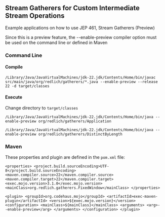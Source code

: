 ## Stream Gatherers for Custom Intermediate Stream Operations

Example applications on how to use JEP 461, Stream Gatherers (Preview)



Since this is a preview feature, the --enable-preview compiler option must be used on the command line or defined in Maven

### Command Line

#### Compile

`/Library/Java/JavaVirtualMachines/jdk-22.jdk/Contents/Home/bin/javac src/main/java/org/redlich/gatherers/*.java --enable-preview --release 22 -d target/classes`

#### Execute

Change directory to `target/classes`

`/Library/Java/JavaVirtualMachines/jdk-22.jdk/Contents/Home/bin/java --enable-preview org/redlich/gatherers/Application`

`/Library/Java/JavaVirtualMachines/jdk-22.jdk/Contents/Home/bin/java --enable-preview org/redlich/gatherers/DistinctByLength`
                
### Maven

These properties and plugin are defined in the `pom.xml` file:

`<properties>
    <project.build.sourceEncoding>UTF-8</project.build.sourceEncoding>
    <maven.compiler.source>22</maven.compiler.source>
    <maven.compiler.target>22</maven.compiler.target>
    <exec.mojo.version>3.1.0</exec.mojo.version>
    <mainClass>org.redlich.gatherers.FixedWindow</mainClass>
</properties>`

`<plugin>
    <groupId>org.codehaus.mojo</groupId>
    <artifactId>exec-maven-plugin</artifactId>
    <version>${exec.mojo.version}</version>
    <configuration>
        <mainClass>${mainClass}</mainClass>
        <arguments>
            <arg>--enable-preview</arg>
        </arguments>
    </configuration>
</plugin>`
